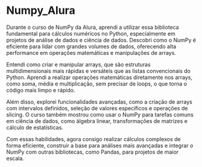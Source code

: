 # Numpy_Alura

Durante o curso de NumPy da Alura, aprendi a utilizar essa biblioteca fundamental para cálculos numéricos no Python, especialmente em projetos de análise de dados e ciência de dados. Descobri como o NumPy é eficiente para lidar com grandes volumes de dados, oferecendo alta performance em operações matemáticas e manipulações de arrays.

Entendi como criar e manipular arrays, que são estruturas multidimensionais mais rápidas e versáteis que as listas convencionais do Python. Aprendi a realizar operações matemáticas diretamente nos arrays, como soma, média e multiplicação, sem precisar de loops, o que torna o código mais limpo e rápido.

Além disso, explorei funcionalidades avançadas, como a criação de arrays com intervalos definidos, seleção de valores específicos e operações de slicing. O curso também mostrou como usar o NumPy para tarefas comuns em ciência de dados, como álgebra linear, transformações de matrizes e cálculo de estatísticas.

Com essas habilidades, agora consigo realizar cálculos complexos de forma eficiente, construir a base para análises mais avançadas e integrar o NumPy com outras bibliotecas, como Pandas, para projetos de maior escala.
